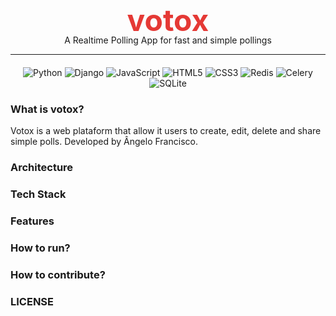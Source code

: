 <div align="center" style="margin-bottom: 20px;">
<h3 style="color: #E53935;font-weight: bold;font-size:3rem;line-height:0.1;margin-bottom: 20px;">votox</h3>
A Realtime Polling App for fast and simple pollings 
<hr>
</div>


<div align="center">

![Python](https://img.shields.io/badge/python-3670A0?style=for-the-badge&logo=python&logoColor=ffdd54)
![Django](https://img.shields.io/badge/django-%23092E20.svg?style=for-the-badge&logo=django&logoColor=white)
![JavaScript](https://img.shields.io/badge/javascript-%23323330.svg?style=for-the-badge&logo=javascript&logoColor=%23F7DF1E)
![HTML5](https://img.shields.io/badge/html5-%23E34F26.svg?style=for-the-badge&logo=html5&logoColor=white)
![CSS3](https://img.shields.io/badge/css3-%231572B6.svg?style=for-the-badge&logo=css3&logoColor=white)
![Redis](https://img.shields.io/badge/redis-%23DD0031.svg?style=for-the-badge&logo=redis&logoColor=white)
![Celery](https://img.shields.io/badge/celery-%23a9cc54.svg?style=for-the-badge&logo=celery&logoColor=ddf4a4)
![SQLite](https://img.shields.io/badge/sqlite-%2307405e.svg?style=for-the-badge&logo=sqlite&logoColor=white)
</div>

### What is votox?
Votox is a web plataform that allow it users to create, edit, delete and share simple polls. Developed by Ângelo Francisco.
### Architecture 
### Tech Stack
### Features
### How to run?
### How to contribute?
### LICENSE
